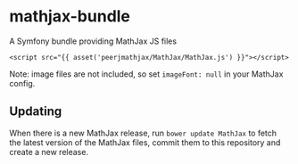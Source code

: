 # mathjax-bundle

A Symfony bundle providing MathJax JS files

```
<script src="{{ asset('peerjmathjax/MathJax/MathJax.js') }}"></script>
```

Note: image files are not included, so set `imageFont: null` in your MathJax config.

## Updating

When there is a new MathJax release, run `bower update MathJax` to fetch the latest version of the MathJax files, commit them to this repository and create a new release.
